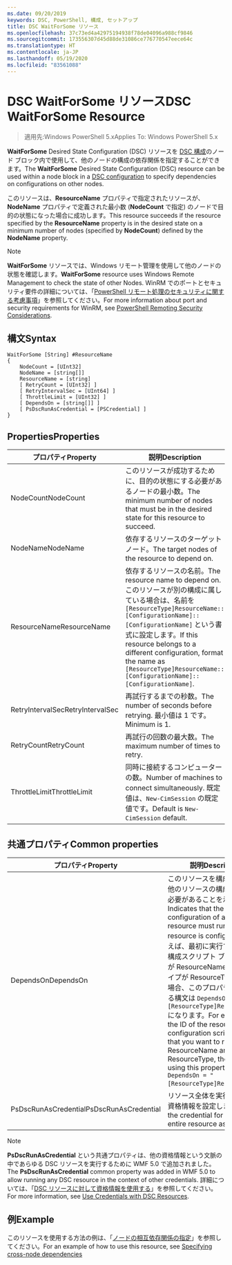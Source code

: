 ```yaml
---
ms.date: 09/20/2019
keywords: DSC, PowerShell, 構成, セットアップ
title: DSC WaitForSome リソース
ms.openlocfilehash: 37c73ed4a42975194938f78de04096a988cf9846
ms.sourcegitcommit: 173556307d45d88de31086ce776770547eece64c
ms.translationtype: HT
ms.contentlocale: ja-JP
ms.lasthandoff: 05/19/2020
ms.locfileid: "83561088"
---
```

# <a name="dsc-waitforsome-resource"></a><span data-ttu-id="72852-103">DSC WaitForSome リソース</span><span class="sxs-lookup"><span data-stu-id="72852-103">DSC WaitForSome Resource</span></span>

> <span data-ttu-id="72852-104">適用先:Windows PowerShell 5.x</span><span class="sxs-lookup"><span data-stu-id="72852-104">Applies To: Windows PowerShell 5.x</span></span>

<span data-ttu-id="72852-105">**WaitForSome** Desired State Configuration (DSC) リソースを [DSC 構成](../../../configurations/configurations.md)のノード ブロック内で使用して、他のノードの構成の依存関係を指定することができます。</span><span class="sxs-lookup"><span data-stu-id="72852-105">The **WaitForSome** Desired State Configuration (DSC) resource can be used within a node block in a [DSC configuration](../../../configurations/configurations.md) to specify dependencies on configurations on other nodes.</span></span>

<span data-ttu-id="72852-106">このリソースは、**ResourceName** プロパティで指定されたリソースが、**NodeName** プロパティで定義された最小数 (**NodeCount** で指定) のノードで目的の状態になった場合に成功します。</span><span class="sxs-lookup"><span data-stu-id="72852-106">This resource succeeds if the resource specified by the **ResourceName** property is in the desired state on a minimum number of nodes (specified by **NodeCount**) defined by the **NodeName** property.</span></span>

> [!NOTE]
> <span data-ttu-id="72852-107">**WaitForSome** リソースでは、Windows リモート管理を使用して他のノードの状態を確認します。</span><span class="sxs-lookup"><span data-stu-id="72852-107">**WaitForSome** resource uses Windows Remote Management to check the state of other Nodes.</span></span> <span data-ttu-id="72852-108">WinRM でのポートとセキュリティ要件の詳細については、「[PowerShell リモート処理のセキュリティに関する考慮事項](/powershell/scripting/learn/remoting/winrmsecurity?view=powershell-6)」を参照してください。</span><span class="sxs-lookup"><span data-stu-id="72852-108">For more information about port and security requirements for WinRM, see [PowerShell Remoting Security Considerations](/powershell/scripting/learn/remoting/winrmsecurity?view=powershell-6).</span></span>

## <a name="syntax"></a><span data-ttu-id="72852-109">構文</span><span class="sxs-lookup"><span data-stu-id="72852-109">Syntax</span></span>

```Syntax
WaitForSome [String] #ResourceName
{
    NodeCount = [UInt32]
    NodeName = [string[]]
    ResourceName = [string]
    [ RetryCount = [UInt32] ]
    [ RetryIntervalSec = [UInt64] ]
    [ ThrottleLimit = [UInt32] ]
    [ DependsOn = [string[]] ]
    [ PsDscRunAsCredential = [PSCredential] ]
}
```

## <a name="properties"></a><span data-ttu-id="72852-110">Properties</span><span class="sxs-lookup"><span data-stu-id="72852-110">Properties</span></span>

|<span data-ttu-id="72852-111">プロパティ</span><span class="sxs-lookup"><span data-stu-id="72852-111">Property</span></span> |<span data-ttu-id="72852-112">説明</span><span class="sxs-lookup"><span data-stu-id="72852-112">Description</span></span> |
|---|---|
|<span data-ttu-id="72852-113">NodeCount</span><span class="sxs-lookup"><span data-stu-id="72852-113">NodeCount</span></span> |<span data-ttu-id="72852-114">このリソースが成功するために、目的の状態にする必要があるノードの最小数。</span><span class="sxs-lookup"><span data-stu-id="72852-114">The minimum number of nodes that must be in the desired state for this resource to succeed.</span></span> |
|<span data-ttu-id="72852-115">NodeName</span><span class="sxs-lookup"><span data-stu-id="72852-115">NodeName</span></span> |<span data-ttu-id="72852-116">依存するリソースのターゲット ノード。</span><span class="sxs-lookup"><span data-stu-id="72852-116">The target nodes of the resource to depend on.</span></span> |
|<span data-ttu-id="72852-117">ResourceName</span><span class="sxs-lookup"><span data-stu-id="72852-117">ResourceName</span></span> |<span data-ttu-id="72852-118">依存するリソースの名前。</span><span class="sxs-lookup"><span data-stu-id="72852-118">The resource name to depend on.</span></span> <span data-ttu-id="72852-119">このリソースが別の構成に属している場合は、名前を `[ResourceType]ResourceName::[ConfigurationName]::[ConfigurationName]` という書式に設定します。</span><span class="sxs-lookup"><span data-stu-id="72852-119">If this resource belongs to a different configuration, format the name as `[ResourceType]ResourceName::[ConfigurationName]::[ConfigurationName]`.</span></span> |
|<span data-ttu-id="72852-120">RetryIntervalSec</span><span class="sxs-lookup"><span data-stu-id="72852-120">RetryIntervalSec</span></span> |<span data-ttu-id="72852-121">再試行するまでの秒数。</span><span class="sxs-lookup"><span data-stu-id="72852-121">The number of seconds before retrying.</span></span> <span data-ttu-id="72852-122">最小値は 1 です。</span><span class="sxs-lookup"><span data-stu-id="72852-122">Minimum is 1.</span></span> |
|<span data-ttu-id="72852-123">RetryCount</span><span class="sxs-lookup"><span data-stu-id="72852-123">RetryCount</span></span> |<span data-ttu-id="72852-124">再試行の回数の最大数。</span><span class="sxs-lookup"><span data-stu-id="72852-124">The maximum number of times to retry.</span></span> |
|<span data-ttu-id="72852-125">ThrottleLimit</span><span class="sxs-lookup"><span data-stu-id="72852-125">ThrottleLimit</span></span> |<span data-ttu-id="72852-126">同時に接続するコンピューターの数。</span><span class="sxs-lookup"><span data-stu-id="72852-126">Number of machines to connect simultaneously.</span></span> <span data-ttu-id="72852-127">既定値は、`New-CimSession` の既定値です。</span><span class="sxs-lookup"><span data-stu-id="72852-127">Default is `New-CimSession` default.</span></span> |

## <a name="common-properties"></a><span data-ttu-id="72852-128">共通プロパティ</span><span class="sxs-lookup"><span data-stu-id="72852-128">Common properties</span></span>

|<span data-ttu-id="72852-129">プロパティ</span><span class="sxs-lookup"><span data-stu-id="72852-129">Property</span></span> |<span data-ttu-id="72852-130">説明</span><span class="sxs-lookup"><span data-stu-id="72852-130">Description</span></span> |
|---|---|
|<span data-ttu-id="72852-131">DependsOn</span><span class="sxs-lookup"><span data-stu-id="72852-131">DependsOn</span></span> |<span data-ttu-id="72852-132">このリソースを構成する前に、他のリソースの構成を実行する必要があることを示します。</span><span class="sxs-lookup"><span data-stu-id="72852-132">Indicates that the configuration of another resource must run before this resource is configured.</span></span> <span data-ttu-id="72852-133">たとえば、最初に実行するリソース構成スクリプト ブロックの ID が ResourceName で、そのタイプが ResourceType である場合、このプロパティを使用する構文は `DependsOn = "[ResourceType]ResourceName"` になります。</span><span class="sxs-lookup"><span data-stu-id="72852-133">For example, if the ID of the resource configuration script block that you want to run first is ResourceName and its type is ResourceType, the syntax for using this property is `DependsOn = "[ResourceType]ResourceName"`.</span></span> |
|<span data-ttu-id="72852-134">PsDscRunAsCredential</span><span class="sxs-lookup"><span data-stu-id="72852-134">PsDscRunAsCredential</span></span> |<span data-ttu-id="72852-135">リソース全体を実行するための資格情報を設定します。</span><span class="sxs-lookup"><span data-stu-id="72852-135">Sets the credential for running the entire resource as.</span></span> |

> [!NOTE]
> <span data-ttu-id="72852-136">**PsDscRunAsCredential** という共通プロパティは、他の資格情報という文脈の中であらゆる DSC リソースを実行するために WMF 5.0 で追加されました。</span><span class="sxs-lookup"><span data-stu-id="72852-136">The **PsDscRunAsCredential** common property was added in WMF 5.0 to allow running any DSC resource in the context of other credentials.</span></span> <span data-ttu-id="72852-137">詳細については、「[DSC リソースに対して資格情報を使用する](../../../configurations/runasuser.md)」を参照してください。</span><span class="sxs-lookup"><span data-stu-id="72852-137">For more information, see [Use Credentials with DSC Resources](../../../configurations/runasuser.md).</span></span>

## <a name="example"></a><span data-ttu-id="72852-138">例</span><span class="sxs-lookup"><span data-stu-id="72852-138">Example</span></span>

<span data-ttu-id="72852-139">このリソースを使用する方法の例は、「[ノードの相互依存関係の指定](../../../configurations/crossNodeDependencies.md)」を参照してください。</span><span class="sxs-lookup"><span data-stu-id="72852-139">For an example of how to use this resource, see [Specifying cross-node dependencies](../../../configurations/crossNodeDependencies.md)</span></span>
